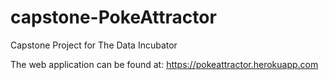 # capstone-PokeAttractor
Capstone Project for The Data Incubator

The web application can be found at: https://pokeattractor.herokuapp.com
